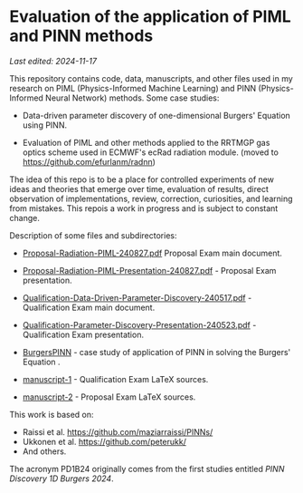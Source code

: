 # Evaluation of the application of PIML and PINN methods

*Last edited: 2024-11-17*

This repository contains code, data, manuscripts, and other files used in my research on PIML (Physics-Informed Machine Learning) and PINN (Physics-Informed Neural Network) methods. Some case studies:

- Data-driven parameter discovery of one-dimensional Burgers' Equation using PINN.

- Evaluation of PIML and other methods applied to the RRTMGP gas optics scheme used in ECMWF's ecRad radiation module. (moved to <https://github.com/efurlanm/radnn>)

The idea of ​​this repo is to be a place for controlled experiments of new ideas and theories that emerge over time, evaluation of results, direct observation of implementations, review, correction, curiosities, and learning from mistakes. This repois a work in progress and is subject to constant change.

Description of some files and subdirectories:

- [Proposal-Radiation-PIML-240827.pdf](Proposal-Radiation-PIML-240827.pdf) Proposal Exam main document.

- [Proposal-Radiation-PIML-Presentation-240827.pdf](Proposal-Radiation-PIML-Presentation-240827.pdf) - Proposal Exam presentation.

- [Qualification-Data-Driven-Parameter-Discovery-240517.pdf](Qualification-Data-Driven-Parameter-Discovery-240517.pdf) - Qualification Exam main document.

- [Qualification-Parameter-Discovery-Presentation-240523.pdf](Qualification-Parameter-Discovery-Presentation-240523.pdf) - Qualification Exam presentation.

- [BurgersPINN](BurgersPINN) - case study of application of PINN in solving the Burgers' Equation .

- [manuscript-1](manuscript-1) - Qualification Exam LaTeX sources.

- [manuscript-2](manuscript-2) - Proposal Exam LaTeX sources.

This work is based on:

- Raissi et al. <https://github.com/maziarraissi/PINNs/>
- Ukkonen et al. <https://github.com/peterukk/>
- And others.

The acronym PD1B24 originally comes from the first studies entitled *PINN Discovery 1D Burgers 2024*.

